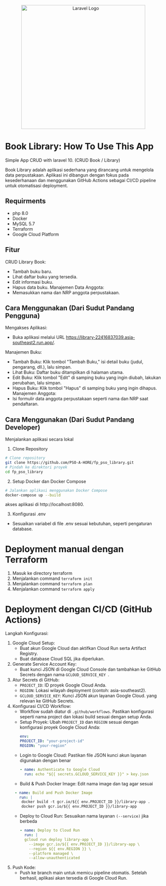 <p align="center"><a href="https://laravel.com" target="_blank"><img src="https://raw.githubusercontent.com/laravel/art/master/logo-lockup/5%20SVG/2%20CMYK/1%20Full%20Color/laravel-logolockup-cmyk-red.svg" width="400" alt="Laravel Logo"></a></p>

# Book Library: How To Use This App

Simple App CRUD with laravel 10. (CRUD Book / Library)

Book Library adalah aplikasi sederhana yang dirancang untuk mengelola data perpustakaan. Aplikasi ini dibangun dengan fokus pada kesederhanaan dan menggunakan GitHub Actions sebagai CI/CD pipeline untuk otomatisasi deployment.

## Requirments
- php 8.0
- Docker
- MySQL 5.7
- Terraform
- Google Cloud Platform

## Fitur
CRUD Library Book:
 - Tambah buku baru.
 - Lihat daftar buku yang tersedia.
 - Edit informasi buku.
 - Hapus data buku.
Manajemen Data Anggota:
 - Memasukkan nama dan NRP anggota perpustakaan.

## Cara Menggunakan (Dari Sudut Pandang Pengguna)
Mengakses Aplikasi:
 - Buka aplikasi melalui URL https://library-22416837039.asia-southeast2.run.app/.

Manajemen Buku:
- Tambah Buku: Klik tombol "Tambah Buku," isi detail buku (judul, pengarang, dll.), lalu simpan.
- Lihat Buku: Daftar buku ditampilkan di halaman utama.
- Edit Buku: Klik tombol "Edit" di samping buku yang ingin diubah, lakukan perubahan, lalu simpan.
- Hapus Buku: Klik tombol "Hapus" di samping buku yang ingin dihapus.
Manajemen Anggota:
- Isi formulir data anggota perpustakaan seperti nama dan NRP saat pendaftaran.

## Cara Menggunakan (Dari Sudut Pandang Developer)

Menjalankan aplikasi secara lokal
1. Clone Repository
```bash
# Clone repository
git clone https://github.com/PSO-A-HORE/fp_pso_library.git
# Pindah ke direktori proyek
cd fp_pso_library
```

2. Setup Docker dan Docker Compose
```bash
# Jalankan aplikasi menggunakan Docker Compose
docker-compose up --build
```
akses aplikasi di http://localhost:8080.

3. Konfigurasi .env
- Sesuaikan variabel di file .env sesuai kebutuhan, seperti pengaturan database.

# Deployment manual dengan Terraform
1. Masuk ke directory terraform 
2. Menjalankan command `terraform init`
3. Menjalankan command `terraform plan`
4. Menjalankan command `terraform apply`

# Deployment dengan CI/CD (GitHub Actions)
Langkah Konfigurasi:
1. Google Cloud Setup:
   - Buat akun Google Cloud dan aktifkan Cloud Run serta Artifact Registry.
   - Buat database Cloud SQL jika diperlukan.
2. Generate Service Account Key:
   - Buat kunci JSON di Google Cloud Console dan tambahkan ke GitHub Secrets dengan nama ```GCLOUD_SERVICE_KEY ```.
3. Atur Secrets di GitHub:
   - ```PROJECT_ID```: ID proyek Google Cloud Anda.
   - ```REGION```: Lokasi wilayah deployment (contoh: asia-southeast2).
   - ```GCLOUD_SERVICE_KEY```: Kunci JSON akun layanan Google Cloud. yang relevan ke GitHub Secrets.
4. Konfigurasi CI/CD Workflow:
   - Workflow sudah diatur di ```.github/workflows```. Pastikan konfigurasi seperti nama project dan lokasi build sesuai dengan setup Anda.
   - Setup Proyek: Ubah ```PROJECT_ID``` dan ```REGION``` sesuai dengan konfigurasi proyek Google Cloud Anda:
     ```yaml
     env:
     PROJECT_ID: "your-project-id"
     REGION: "your-region"
     ```
   - Login to Google Cloud: Pastikan file JSON kunci akun layanan digunakan dengan benar
     ```yaml
     - name: Authenticate to Google Cloud
       run: echo "${{ secrets.GCLOUD_SERVICE_KEY }}" > key.json
     ```
   - Build & Push Docker Image: Edit nama image dan tag agar sesuai
    ```yaml
     - name: Build and Push Docker Image
       run: |
        docker build -t gcr.io/${{ env.PROJECT_ID }}/library-app .
        docker push gcr.io/${{ env.PROJECT_ID }}/library-app
     ```
   - Deploy to Cloud Run: Sesuaikan nama layanan ```(--service)``` jika berbeda
      ```yaml
     - name: Deploy to Cloud Run
        run: |
        gcloud run deploy library-app \
          --image gcr.io/${{ env.PROJECT_ID }}/library-app \
          --region ${{ env.REGION }} \
          --platform managed \
          --allow-unauthenticated
     ```
5. Push Kode:
   - Push ke branch main untuk memicu pipeline otomatis. Setelah berhasil, aplikasi akan tersedia di Google Cloud Run.

